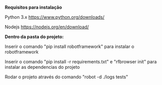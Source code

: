 **Requisitos para instalação**

Python 3.x
https://www.python.org/downloads/

Nodejs
https://nodejs.org/en/download/

**Dentro da pasta do projeto:**

Inserir o comando "pip install robotframework" para instalar o robotframework

Inserir o comando "pip install -r requirements.txt" e "rfbrowser init" para instalar as dependencias do projeto

Rodar o projeto através do comando "robot -d ./logs tests"
